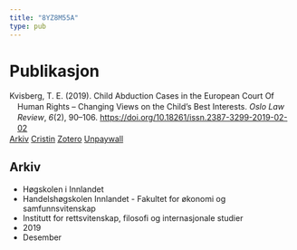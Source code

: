 ```yaml
---
title: "8YZ8M55A"
type: pub
---
```

<h1>Publikasjon</h1>
<article id="csl-bib-container-8YZ8M55A" class="csl-bib-container">
  <div class="csl-bib-body" style="line-height: 1.35; padding-left: 1em; text-indent:-1em;">
  <div class="csl-entry">Kvisberg, T. E. (2019). Child Abduction Cases in the European Court Of Human Rights &#x2013; Changing Views on the Child&#x2019;s Best Interests. <i>Oslo Law Review</i>, <i>6</i>(2), 90&#x2013;106. <a href="https://doi.org/10.18261/issn.2387-3299-2019-02-02">https://doi.org/10.18261/issn.2387-3299-2019-02-02</a></div>
</div>
  <div class="csl-bib-buttons">
    <a href="#taxonomy-article-8YZ8M55A" class="csl-bib-button">Arkiv</a>
    <a href alt="Cristin URL" class="csl-bib-button">Cristin</a>
    <a href alt="Zotero URL" class="csl-bib-button">Zotero</a>
    <a href="https://www.idunn.no/file/pdf/67143493/child_abduction_cases_in_the_european_court_of_human_rights.pdf" class="csl-bib-button">Unpaywall</a>
  </div>
  <div id="csl-bib-meta-container-8YZ8M55A"></div>
</article>
<div id="csl-bib-meta-8YZ8M55A" class="csl-bib-meta">
  <article id="taxonomy-article-8YZ8M55A" class="taxonomy-article">
    <h1>Arkiv</h1>
    <ul>
      <li>Høgskolen i Innlandet</li>
      <li>Handelshøgskolen Innlandet - Fakultet for økonomi og samfunnsvitenskap</li>
      <li>Institutt for rettsvitenskap, filosofi og internasjonale studier</li>
      <li>2019</li>
      <li>Desember</li>
    </ul>
  </article>
</div>
